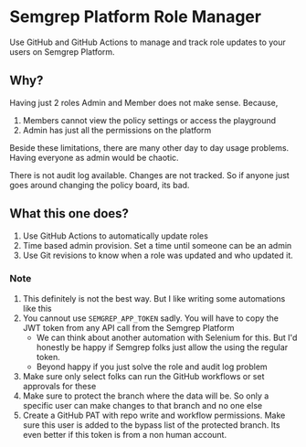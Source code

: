 # Semgrep Platform Role Manager

Use GitHub and GitHub Actions to manage and track role updates to your users on Semgrep Platform.

## Why?

Having just 2 roles Admin and Member does not make sense. Because,

1. Members cannot view the policy settings or access the playground
2. Admin has just all the permissions on the platform

Beside these limitations, there are many other day to day usage problems. Having everyone as admin would be chaotic.

There is not audit log available. Changes are not tracked. So if anyone just goes around changing the policy board, its bad.

## What this one does?

1. Use GitHub Actions to automatically update roles
2. Time based admin provision. Set a time until someone can be an admin
3. Use Git revisions to know when a role was updated and who updated it.

### Note

1. This definitely is not the best way. But I like writing some automations like this
2. You cannout use `SEMGREP_APP_TOKEN` sadly. You will have to copy the JWT token from any API call from the Semgrep Platform
    * We can think about another automation with Selenium for this. But I'd honestly be happy if Semgrep folks just allow the using the regular token.
    * Beyond happy if you just solve the role and audit log problem
3. Make sure only select folks can run the GitHub workflows or set approvals for these
4. Make sure to protect the branch where the data will be. So only a specific user can make changes to that branch and no one else
5. Create a GitHub PAT with repo write and workflow permissions. Make sure this user is added to the bypass list of the protected branch. Its even better if this token is from a non human account.

